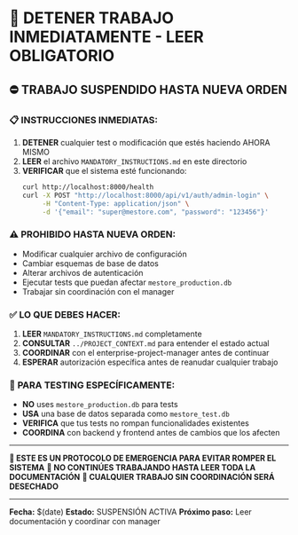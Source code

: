 # 🚨 DETENER TRABAJO INMEDIATAMENTE - LEER OBLIGATORIO

## ⛔ **TRABAJO SUSPENDIDO HASTA NUEVA ORDEN**

### 📋 **INSTRUCCIONES INMEDIATAS:**

1. **DETENER** cualquier test o modificación que estés haciendo AHORA MISMO
2. **LEER** el archivo `MANDATORY_INSTRUCTIONS.md` en este directorio
3. **VERIFICAR** que el sistema esté funcionando:
   ```bash
   curl http://localhost:8000/health
   curl -X POST "http://localhost:8000/api/v1/auth/admin-login" \
        -H "Content-Type: application/json" \
        -d '{"email": "super@mestore.com", "password": "123456"}'
   ```

### ⚠️ **PROHIBIDO HASTA NUEVA ORDEN:**
- Modificar cualquier archivo de configuración
- Cambiar esquemas de base de datos
- Alterar archivos de autenticación
- Ejecutar tests que puedan afectar `mestore_production.db`
- Trabajar sin coordinación con el manager

### ✅ **LO QUE DEBES HACER:**
1. **LEER** `MANDATORY_INSTRUCTIONS.md` completamente
2. **CONSULTAR** `../PROJECT_CONTEXT.md` para entender el estado actual
3. **COORDINAR** con el enterprise-project-manager antes de continuar
4. **ESPERAR** autorización específica antes de reanudar cualquier trabajo

### 🎯 **PARA TESTING ESPECÍFICAMENTE:**
- **NO** uses `mestore_production.db` para tests
- **USA** una base de datos separada como `mestore_test.db`
- **VERIFICA** que tus tests no rompan funcionalidades existentes
- **COORDINA** con backend y frontend antes de cambios que los afecten

---

**🚨 ESTE ES UN PROTOCOLO DE EMERGENCIA PARA EVITAR ROMPER EL SISTEMA**
**🚨 NO CONTINÚES TRABAJANDO HASTA LEER TODA LA DOCUMENTACIÓN**
**🚨 CUALQUIER TRABAJO SIN COORDINACIÓN SERÁ DESECHADO**

---
**Fecha:** $(date)
**Estado:** SUSPENSIÓN ACTIVA
**Próximo paso:** Leer documentación y coordinar con manager